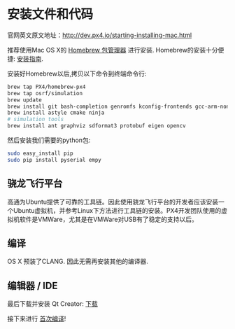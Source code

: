 # 安装文件和代码
官网英文原文地址：http://dev.px4.io/starting-installing-mac.html

推荐使用Mac OS X的 [Homebrew 包管理器](http://mxcl.github.com/homebrew/) 进行安装. Homebrew的安装十分便捷: [安装指南](http://mxcl.github.com/homebrew/).

安装好Homebrew以后,拷贝以下命令到终端命令行:

<div class="host-code"></div>

```sh
brew tap PX4/homebrew-px4
brew tap osrf/simulation
brew update
brew install git bash-completion genromfs kconfig-frontends gcc-arm-none-eabi
brew install astyle cmake ninja
# simulation tools
brew install ant graphviz sdformat3 protobuf eigen opencv
```

然后安装我们需要的python包:

<div class="host-code"></div>

```sh
sudo easy_install pip
sudo pip install pyserial empy
```

## 骁龙飞行平台

高通为Ubuntu提供了可靠的工具链。因此使用骁龙飞行平台的开发者应该安装一个Ubuntu虚拟机，并参考Linux下方法进行工具链的安装。PX4开发团队使用的虚拟机软件是VMWare，尤其是在VMWare对USB有了稳定的支持以后。

## 编译

OS X 预装了CLANG. 因此无需再安装其他的编译器.

## 编辑器 / IDE

最后下载并安装 Qt Creator: [下载](http://www.qt.io/download-open-source/#section-6)

接下来进行 [首次编译](../1_Getting-Started/building_the_code.md)!
